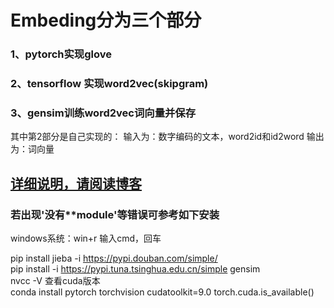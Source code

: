 # Embeding分为三个部分
### 1、pytorch实现glove
### 2、tensorflow 实现word2vec(skipgram) 
### 3、gensim训练word2vec词向量并保存  
  
其中第2部分是自己实现的：
输入为：数字编码的文本，word2id和id2word
输出为：词向量  

## [详细说明，请阅读博客](https://blog.csdn.net/qq_40859560/article/details/104848972)  

### 若出现'没有**module'等错误可参考如下安装  
windows系统：win+r 输入cmd，回车

pip install jieba -i https://pypi.douban.com/simple/    
pip install -i https://pypi.tuna.tsinghua.edu.cn/simple gensim  
nvcc -V 查看cuda版本   
conda install pytorch torchvision cudatoolkit=9.0
torch.cuda.is_available() 

